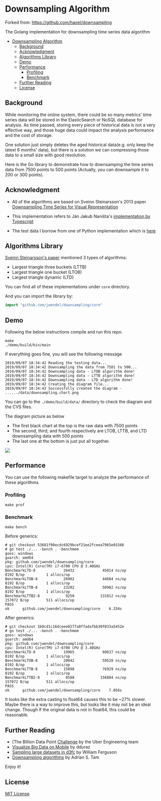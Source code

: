 # Downsampling Algorithm

Forked from: https://github.com/haoel/downsampling

The Golang implementation for downsampling time series data algorithm

- [Downsampling Algorithm](#downsampling-algorithm)
    - [Background](#background)
    - [Acknowledgment](#acknowledgment)
    - [Algorithms Library](#algorithms-library)
    - [Demo](#demo)
    - [Performance](#performance)
        - [Profiling](#profiling)
        - [Benchmark](#benchmark)
    - [Further Reading](#further-reading)
    - [License](#license)

## Background

While monitoring the online system, there could be so many metrics' time series data will be stored in the ElasticSearch
or NoSQL database for analysis. As time passed, storing every piece of historical data is not a very effective way, and
those huge data could impact the analysis performance and the cost of storage.

One solution just simply deletes the aged historical data(e.g. only keep the latest 6 months' data), but there is a
solution we can compressing those data to a small size with good resolution.

Here is the Go library to demonstrate how to downsamping the time series data from 7500 points to 500 points (Actually,
you can downsample it to 200 or 300 points).

## Acknowledgment

- All of the algorithms are based on Sveinn Steinarsson's 2013
  paper [Downsampling Time Series for Visual Representation](
  https://skemman.is/bitstream/1946/15343/3/SS_MSthesis.pdf)

- This implementation refers to Ján Jakub
  Naništa's [implementation by Typescript](https://github.com/janjakubnanista/downsample)

- The test data I borrow from one of Python implementation which is [here](https://github.com/devoxi/lttb-py/)

## Algorithms Library

[Sveinn Steinarsson's paper](
https://skemman.is/bitstream/1946/15343/3/SS_MSthesis.pdf) mentioned 3 types of algorithms:

- Largest triangle three buckets (LTTB)
- Largest triangle one bucket (LTOB)
- Largest triangle dynamic (LTD)

You can find all of these implementations under `core` directory.

And you can import the library by:

```go
import "github.com/jwendel/downsampling/core"
```

## Demo

Following the below instructions compile and run this repo.

```shell
make
./demo/build/bin/main
```

If everything goes fine, you will see the following message

```
2019/09/07 18:34:42 Reading the testing data...
2019/09/07 18:34:42 Downsampling the data from 7501 to 500...
2019/09/07 18:34:42 Downsampling data - LTOB algorithm done!
2019/09/07 18:34:42 Downsampling data - LTTB algorithm done!
2019/09/07 18:34:42 Downsampling data - LTD algorithm done!
2019/09/07 18:34:42 Creating the diagram file...
2019/09/07 18:34:43 Successfully created the diagram - ....../data/downsampling.chart.png
```

You can go to the `./demo/build/data/` directory to check the diagram and the CVS files.

The diagram picture as below

- The first black chart at the top is the raw data with 7500 points
- The second, third, and fourth respectively are LTOB, LTTB, and LTD downsampling data with 500 points
- The last one at the bottom is just put all together.

![](./demo/data/downsampling.chart.png?raw=true)

## Performance

You can use the following makefile target to analyze the performance of these algorithms.

### Profiling

```
make prof
```

### Benchmark

```
make bench
```

Before generics:

```
# git checkout 53681f98ecdc6929bcef21ee2fceea7965e01566
# go test ./... -bench . -benchmem
goos: windows
goarch: amd64
pkg: github.com/jwendel/downsampling/core
cpu: Intel(R) Core(TM) i7-6700 CPU @ 3.40GHz
BenchmarkLTD-8             26432             45014 ns/op            8192 B/op          1 allocs/op
BenchmarkLTOB-8            26902             44684 ns/op            8192 B/op          1 allocs/op
BenchmarkLTTB-8            23202             50982 ns/op            8192 B/op          1 allocs/op
BenchmarkLTTB2-8            9250            131812 ns/op          157072 B/op        511 allocs/op
PASS
ok      github.com/jwendel/downsampling/core    6.334s
```

After generics:

```
# git checkout 1b0cd1c16dceee0277a8ffadafbb30f033a5452e
# go test ./... -bench . -benchmem
goos: windows
goarch: amd64
pkg: github.com/jwendel/downsampling/core
cpu: Intel(R) Core(TM) i7-6700 CPU @ 3.40GHz
BenchmarkLTD-8             19965             60637 ns/op            8192 B/op          1 allocs/op
BenchmarkLTOB-8            20042             59528 ns/op            8192 B/op          1 allocs/op
BenchmarkLTTB-8            15898             76929 ns/op            8192 B/op          1 allocs/op
BenchmarkLTTB2-8            8588            156884 ns/op          157072 B/op        511 allocs/op
PASS
ok      github.com/jwendel/downsampling/core    7.056s
```

It looks like the extra casting to float64 causes this to be ~27% slower. Maybe there is a way to improve this, but
looks like it may not be an ideal change. Though if the original data is not in float64, this could be reasonable.

## Further Reading

* [The Billion Data Point [Challenge](https://eng.uber.com/billion-data-point-challenge/) by the Uber Engineering team
* [Visualize Big Data on Mobile](http://dduraz.com/2019/04/26/data-visualization-mobile/) by dduraz
* [Sampling large datasets in d3fc](http://blog.scottlogic.com/2015/11/16/sampling-large-data-in-d3fc.html) by William
  Ferguson
* [Downsampling algorithms](http://www.adrian.idv.hk/2018-01-24-downsample/) by Adrian S. Tam

Enjoy it!

## License

[MIT License](./LICENSE)